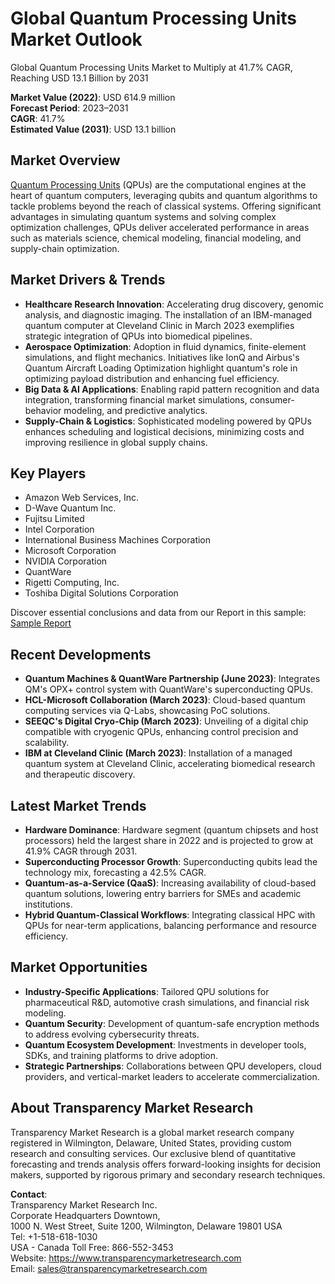 
# Global Quantum Processing Units Market Outlook

Global Quantum Processing Units Market to Multiply at 41.7% CAGR, Reaching USD 13.1 Billion by 2031  

**Market Value (2022)**: USD 614.9 million  
**Forecast Period**: 2023–2031  
**CAGR**: 41.7%  
**Estimated Value (2031)**: USD 13.1 billion  

## Market Overview
[Quantum Processing Units](https://www.transparencymarketresearch.com/quantum-processing-units-qpu-market.html) (QPUs) are the computational engines at the heart of quantum computers, leveraging qubits and quantum algorithms to tackle problems beyond the reach of classical systems. Offering significant advantages in simulating quantum systems and solving complex optimization challenges, QPUs deliver accelerated performance in areas such as materials science, chemical modeling, financial modeling, and supply-chain optimization.

## Market Drivers & Trends
- **Healthcare Research Innovation**: Accelerating drug discovery, genomic analysis, and diagnostic imaging. The installation of an IBM-managed quantum computer at Cleveland Clinic in March 2023 exemplifies strategic integration of QPUs into biomedical pipelines.
- **Aerospace Optimization**: Adoption in fluid dynamics, finite-element simulations, and flight mechanics. Initiatives like IonQ and Airbus's Quantum Aircraft Loading Optimization highlight quantum's role in optimizing payload distribution and enhancing fuel efficiency.
- **Big Data & AI Applications**: Enabling rapid pattern recognition and data integration, transforming financial market simulations, consumer-behavior modeling, and predictive analytics.
- **Supply-Chain & Logistics**: Sophisticated modeling powered by QPUs enhances scheduling and logistical decisions, minimizing costs and improving resilience in global supply chains.

## Key Players
- Amazon Web Services, Inc.  
- D-Wave Quantum Inc.  
- Fujitsu Limited  
- Intel Corporation  
- International Business Machines Corporation  
- Microsoft Corporation  
- NVIDIA Corporation  
- QuantWare  
- Rigetti Computing, Inc.  
- Toshiba Digital Solutions Corporation  

Discover essential conclusions and data from our Report in this sample: [Sample Report](https://www.transparencymarketresearch.com/sample/sample.php?flag=S&rep_id=85086)

## Recent Developments
- **Quantum Machines & QuantWare Partnership (June 2023)**: Integrates QM's OPX+ control system with QuantWare's superconducting QPUs.  
- **HCL-Microsoft Collaboration (March 2023)**: Cloud-based quantum computing services via Q-Labs, showcasing PoC solutions.  
- **SEEQC's Digital Cryo-Chip (March 2023)**: Unveiling of a digital chip compatible with cryogenic QPUs, enhancing control precision and scalability.  
- **IBM at Cleveland Clinic (March 2023)**: Installation of a managed quantum system at Cleveland Clinic, accelerating biomedical research and therapeutic discovery.  

## Latest Market Trends
- **Hardware Dominance**: Hardware segment (quantum chipsets and host processors) held the largest share in 2022 and is projected to grow at 41.9% CAGR through 2031.  
- **Superconducting Processor Growth**: Superconducting qubits lead the technology mix, forecasting a 42.5% CAGR.  
- **Quantum-as-a-Service (QaaS)**: Increasing availability of cloud-based quantum solutions, lowering entry barriers for SMEs and academic institutions.  
- **Hybrid Quantum-Classical Workflows**: Integrating classical HPC with QPUs for near-term applications, balancing performance and resource efficiency.  

## Market Opportunities
- **Industry-Specific Applications**: Tailored QPU solutions for pharmaceutical R&D, automotive crash simulations, and financial risk modeling.  
- **Quantum Security**: Development of quantum-safe encryption methods to address evolving cybersecurity threats.  
- **Quantum Ecosystem Development**: Investments in developer tools, SDKs, and training platforms to drive adoption.  
- **Strategic Partnerships**: Collaborations between QPU developers, cloud providers, and vertical-market leaders to accelerate commercialization.  

## About Transparency Market Research
Transparency Market Research is a global market research company registered in Wilmington, Delaware, United States, providing custom research and consulting services. Our exclusive blend of quantitative forecasting and trends analysis offers forward-looking insights for decision makers, supported by rigorous primary and secondary research techniques.

**Contact**:  
Transparency Market Research Inc.  
Corporate Headquarters Downtown,  
1000 N. West Street, Suite 1200, Wilmington, Delaware 19801 USA  
Tel: +1-518-618-1030  
USA - Canada Toll Free: 866-552-3453  
Website: https://www.transparencymarketresearch.com  
Email: sales@transparencymarketresearch.com
